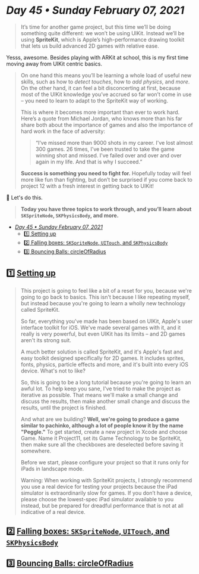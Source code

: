 # *Day 45 • Sunday February 07, 2021*

>It’s time for another game project, but this time we’ll be doing something quite different: we won’t be using UIKit. Instead we’ll be using **SpriteKit**, which is Apple’s high-performance drawing toolkit that lets us build advanced 2D games with relative ease.

Yesss, awesome. Besides playing with ARKit at school, this is my first time moving away from UIKit centric basics.

>On one hand this means you’ll be learning a whole load of useful new skills, such as how to _detect touches_, how to _add physics_, and _more_. On the other hand, it can feel a bit disconcerting at first, because most of the UIKit knowledge you’ve accrued so far won’t come in use – you need to learn to adapt to the SpriteKit way of working.
>
>This is where it becomes more important than ever to work hard. Here’s a quote from Michael Jordan, who knows more than his far share both about the importance of games and also the importance of hard work in the face of adversity:
>
>>“I’ve missed more than 9000 shots in my career. I've lost almost 300 games. 26 times, I've been trusted to take the game winning shot and missed. I've failed over and over and over again in my life. And that is why I succeed.”
>
>**Success is something you need to fight for.** Hopefully today will feel more like fun than fighting, but don’t be surprised if you come back to project 12 with a fresh interest in getting back to UIKit!

:muscle: Let's do this.

>**Today you have three topics to work through, and you’ll learn about `SKSpriteNode`, `SKPhysicsBody`, and more.**

- [*Day 45 • Sunday February 07, 2021*](#day-45--sunday-february-07-2021)
  - [:one:  Setting up](#one--setting-up)
  - [:two:  Falling boxes: `SKSpriteNode`, `UITouch`, and `SKPhysicsBody`](#two--falling-boxes-skspritenode-uitouch-and-skphysicsbody)
  - [:three:  Bouncing Balls: circleOfRadius](#three--bouncing-balls-circleofradius)

## :one:  [Setting up](https://www.hackingwithswift.com/read/11/1/setting-up) 

>This project is going to feel like a bit of a reset for you, because we're going to go back to basics. This isn't because I like repeating myself, but instead because you're going to learn a wholly new technology called SpriteKit.
>
>So far, everything you've made has been based on UIKit, Apple's user interface toolkit for iOS. We've made several games with it, and it really is very powerful, but even UIKit has its limits – and 2D games aren't its strong suit.
>
>A much better solution is called SpriteKit, and it's Apple's fast and easy toolkit designed specifically for 2D games. It includes sprites, fonts, physics, particle effects and more, and it's built into every iOS device. What's not to like?
>
>So, this is going to be a long tutorial because you're going to learn an awful lot. To help keep you sane, I've tried to make the project as iterative as possible. That means we'll make a small change and discuss the results, then make another small change and discuss the results, until the project is finished.
>
>And what are we building? **Well, we're going to produce a game similar to pachinko, although a lot of people know it by the name "Peggle."** To get started, create a new project in Xcode and choose Game. Name it Project11, set its Game Technology to be SpriteKit, then make sure all the checkboxes are deselected before saving it somewhere.
>
>Before we start, please configure your project so that it runs only for iPads in landscape mode.
>
>Warning: When working with SpriteKit projects, I strongly recommend you use a real device for testing your projects because the iPad simulator is extraordinarily slow for games. If you don’t have a device, please choose the lowest-spec iPad simulator available to you instead, but be prepared for dreadful performance that is not at all indicative of a real device.

## :two:  [Falling boxes: `SKSpriteNode`, `UITouch`, and `SKPhysicsBody`](https://www.hackingwithswift.com/read/11/2/falling-boxes-skspritenode-uitouch-skphysicsbody) 

## :three:  [Bouncing Balls: circleOfRadius](https://www.hackingwithswift.com/read/11/3/bouncing-balls-circleofradius) 


